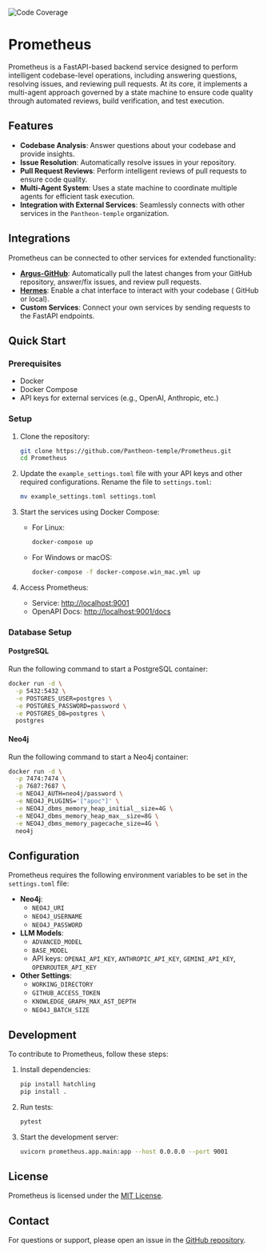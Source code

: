 ![Code Coverage](https://github.com/Pantheon-temple/Prometheus/raw/coverage-badge/coverage.svg)

# Prometheus

Prometheus is a FastAPI-based backend service designed to perform intelligent codebase-level operations, including
answering questions, resolving issues, and reviewing pull requests. At its core, it implements a multi-agent approach
governed by a state machine to ensure code quality through automated reviews, build verification, and test execution.

## Features

- **Codebase Analysis**: Answer questions about your codebase and provide insights.
- **Issue Resolution**: Automatically resolve issues in your repository.
- **Pull Request Reviews**: Perform intelligent reviews of pull requests to ensure code quality.
- **Multi-Agent System**: Uses a state machine to coordinate multiple agents for efficient task execution.
- **Integration with External Services**: Seamlessly connects with other services in the `Pantheon-temple` organization.

## Integrations

Prometheus can be connected to other services for extended functionality:

- **[Argus-GitHub](https://github.com/Pantheon-temple/Argus-GitHub)**: Automatically pull the latest changes from your
  GitHub repository, answer/fix issues, and review pull requests.
- **[Hermes](https://github.com/Pantheon-temple/Hermes)**: Enable a chat interface to interact with your codebase (
  GitHub or local).
- **Custom Services**: Connect your own services by sending requests to the FastAPI endpoints.

## Quick Start

### Prerequisites

- Docker
- Docker Compose
- API keys for external services (e.g., OpenAI, Anthropic, etc.)

### Setup

1. Clone the repository:
   ```bash
   git clone https://github.com/Pantheon-temple/Prometheus.git
   cd Prometheus
   ```

2. Update the `example_settings.toml` file with your API keys and other required configurations. Rename the file to
   `settings.toml`:
   ```bash
   mv example_settings.toml settings.toml
   ```

3. Start the services using Docker Compose:
    - For Linux:
      ```bash
      docker-compose up
      ```
    - For Windows or macOS:
      ```bash
      docker-compose -f docker-compose.win_mac.yml up
      ```

4. Access Prometheus:
    - Service: [http://localhost:9001](http://localhost:9001)
    - OpenAPI Docs: [http://localhost:9001/docs](http://localhost:9001/docs)

### Database Setup

#### PostgreSQL

Run the following command to start a PostgreSQL container:

```bash
docker run -d \
  -p 5432:5432 \
  -e POSTGRES_USER=postgres \
  -e POSTGRES_PASSWORD=password \
  -e POSTGRES_DB=postgres \
  postgres
```

#### Neo4j

Run the following command to start a Neo4j container:

```bash
docker run -d \
  -p 7474:7474 \
  -p 7687:7687 \
  -e NEO4J_AUTH=neo4j/password \
  -e NEO4J_PLUGINS='["apoc"]' \
  -e NEO4J_dbms_memory_heap_initial__size=4G \
  -e NEO4J_dbms_memory_heap_max__size=8G \
  -e NEO4J_dbms_memory_pagecache_size=4G \
  neo4j
```

## Configuration

Prometheus requires the following environment variables to be set in the `settings.toml` file:

- **Neo4j**:
    - `NEO4J_URI`
    - `NEO4J_USERNAME`
    - `NEO4J_PASSWORD`
- **LLM Models**:
    - `ADVANCED_MODEL`
    - `BASE_MODEL`
    - API keys: `OPENAI_API_KEY`, `ANTHROPIC_API_KEY`, `GEMINI_API_KEY`, `OPENROUTER_API_KEY`
- **Other Settings**:
    - `WORKING_DIRECTORY`
    - `GITHUB_ACCESS_TOKEN`
    - `KNOWLEDGE_GRAPH_MAX_AST_DEPTH`
    - `NEO4J_BATCH_SIZE`

## Development

To contribute to Prometheus, follow these steps:

1. Install dependencies:
   ```bash
   pip install hatchling
   pip install .
   ```

2. Run tests:
   ```bash
   pytest
   ```

3. Start the development server:
   ```bash
   uvicorn prometheus.app.main:app --host 0.0.0.0 --port 9001
   ```

## License

Prometheus is licensed under the [MIT License](LICENSE).

## Contact

For questions or support, please open an issue in
the [GitHub repository](https://github.com/Pantheon-temple/Prometheus/issues).